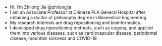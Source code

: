 - Hi, I’m Zhilong Jia @zhilongjia
- I am an Associate Professor at Chinese PLA General Hospital after obtaining a doctor of philosophy degree in Biomedical Engineering. 
- My research interests are drug repositioning and bioinformatics. 
- I developed drug repositioning methods, such as cogena, and applied them into various diseases, such as cardiovascular disease, periodontal disease, mountain sickness and COVID-19.

<!---
zhilongjia/zhilongjia is a ✨ special ✨ repository because its `README.md` (this file) appears on your GitHub profile.
You can click the Preview link to take a look at your changes.
--->
